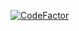 [![CodeFactor](https://www.codefactor.io/repository/github/krzysztofw02/projektnokaut/badge)](https://www.codefactor.io/repository/github/krzysztofw02/projektnokaut)
